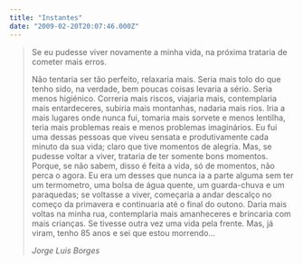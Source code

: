 ```yaml
---
title: "Instantes"
date: "2009-02-20T20:07:46.000Z"
---
```


> Se eu pudesse viver novamente a minha vida, na próxima trataria de cometer mais erros.
> 
> Não tentaria ser tão perfeito, relaxaria mais. Seria mais tolo do que tenho sido, na verdade, bem poucas coisas levaria a sério. Seria menos higiénico. Correria mais riscos, viajaria mais, contemplaria mais entardeceres, subiria mais montanhas, nadaria mais rios. Iria a mais lugares onde nunca fui, tomaria mais sorvete e menos lentilha, teria mais problemas reais e menos problemas imaginários. Eu fui uma dessas pessoas que viveu sensata e produtivamente cada minuto da sua vida; claro que tive momentos de alegria. Mas, se pudesse voltar a viver, trataria de ter somente bons momentos. Porque, se não sabem, disso é feita a vida, só de momentos, não perca o agora. Eu era um desses que nunca ia a parte alguma sem ter um termometro, uma bolsa de água quente, um guarda-chuva e um paraquedas; se voltasse a viver, começaria a andar descalço no começo da primavera e continuaria até o final do outono. Daria mais voltas na minha rua, contemplaria mais amanheceres e brincaria com mais crianças. Se tivesse outra vez uma vida pela frente. Mas, já viram, tenho 85 anos e sei que estou morrendo...
> 
> _Jorge Luis Borges_
